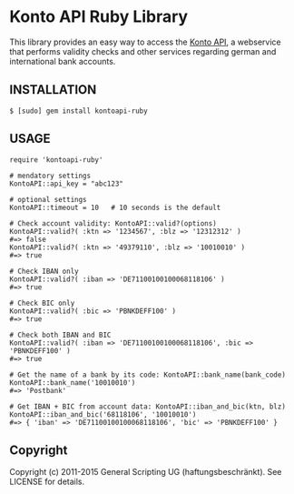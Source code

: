 Konto API Ruby Library
======================

This library provides an easy way to access the [Konto API](https://www.kontoapi.de/), a webservice that performs validity checks and other services regarding german and international bank accounts.

INSTALLATION
------------

    $ [sudo] gem install kontoapi-ruby

USAGE
-----

    require 'kontoapi-ruby'

    # mendatory settings
    KontoAPI::api_key = "abc123"

    # optional settings
    KontoAPI::timeout = 10   # 10 seconds is the default

    # Check account validity: KontoAPI::valid?(options)
    KontoAPI::valid?( :ktn => '1234567', :blz => '12312312' )
    #=> false
    KontoAPI::valid?( :ktn => '49379110', :blz => '10010010' )
    #=> true
    
    # Check IBAN only
    KontoAPI::valid?( :iban => 'DE71100100100068118106' )
    #=> true
    
    # Check BIC only
    KontoAPI::valid?( :bic => 'PBNKDEFF100' )
    #=> true
    
    # Check both IBAN and BIC
    KontoAPI::valid?( :iban => 'DE71100100100068118106', :bic => 'PBNKDEFF100' )
    #=> true

    # Get the name of a bank by its code: KontoAPI::bank_name(bank_code)
    KontoAPI::bank_name('10010010')
    #=> 'Postbank'

    # Get IBAN + BIC from account data: KontoAPI::iban_and_bic(ktn, blz)
    KontoAPI::iban_and_bic('68118106', '10010010')
    #=> { 'iban' => 'DE71100100100068118106', 'bic' => 'PBNKDEFF100' }

Copyright
---------

Copyright (c) 2011-2015 General Scripting UG (haftungsbeschränkt). See LICENSE for details.